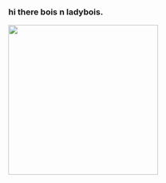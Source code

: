 ### hi there bois n ladybois.
<img align="left" src="https://media1.tenor.com/m/_-eGBqMCIkQAAAAd/locked-in-geeked.gif" width="300" />
